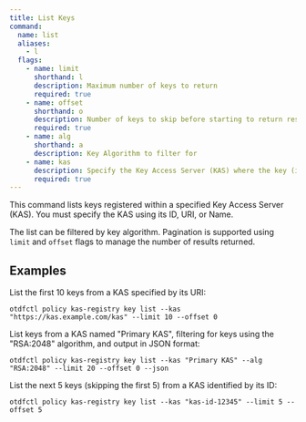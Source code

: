 ```yaml
---
title: List Keys
command:
  name: list
  aliases:
    - l
  flags:
    - name: limit
      shorthand: l
      description: Maximum number of keys to return
      required: true
    - name: offset
      shorthand: o
      description: Number of keys to skip before starting to return results
      required: true
    - name: alg
      shorthand: a
      description: Key Algorithm to filter for
    - name: kas
      description: Specify the Key Access Server (KAS) where the key (identified by `--key`) is registered. The KAS can be identified by its ID, URI, or Name.
      required: true
---
```


This command lists keys registered within a specified Key Access Server (KAS). You must specify the KAS using its ID, URI, or Name.

The list can be filtered by key algorithm. Pagination is supported using `limit` and `offset` flags to manage the number of results returned.

## Examples

List the first 10 keys from a KAS specified by its URI:
```
otdfctl policy kas-registry key list --kas "https://kas.example.com/kas" --limit 10 --offset 0
```

List keys from a KAS named "Primary KAS", filtering for keys using the "RSA:2048" algorithm, and output in JSON format:
```
otdfctl policy kas-registry key list --kas "Primary KAS" --alg "RSA:2048" --limit 20 --offset 0 --json
```

List the next 5 keys (skipping the first 5) from a KAS identified by its ID:
```
otdfctl policy kas-registry key list --kas "kas-id-12345" --limit 5 --offset 5
```
